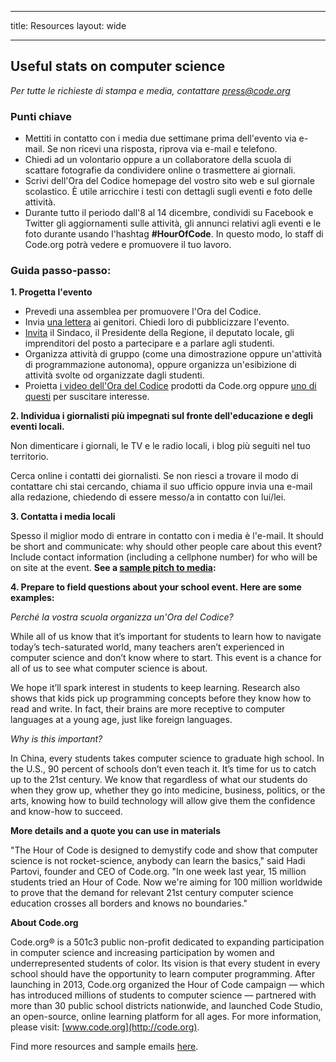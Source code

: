* * *

title: Resources layout: wide

* * *

## Useful stats on computer science

*Per tutte le richieste di stampa e media, contattare <press@code.org>*

### Punti chiave

  * Mettiti in contatto con i media due settimane prima dell'evento via e-mail. Se non ricevi una risposta, riprova via e-mail e telefono.
  * Chiedi ad un volontario oppure a un collaboratore della scuola di scattare fotografie da condividere online o trasmettere ai giornali.
  * Scrivi dell'Ora del Codice homepage del vostro sito web e sul giornale scolastico. &Egrave; utile arricchire i testi con dettagli sugli eventi e foto delle attività.
  * Durante tutto il periodo dall'8 al 14 dicembre, condividi su Facebook e Twitter gli aggiornamenti sulle attività, gli annunci relativi agli eventi e le foto durante usando l'hashtag **#HourOfCode**. In questo modo, lo staff di Code.org potrà vedere e promuovere il tuo lavoro.

### Guida passo-passo:

**1. Progetta l'evento**

  * Prevedi una assemblea per promuovere l'Ora del Codice.
  * Invia [una lettera](/resources#sample-emails) ai genitori. Chiedi loro di pubblicizzare l'evento.
  * [Invita](/resources#sample-emails) il Sindaco, il Presidente della Regione, il deputato locale, gli imprenditori del posto a partecipare e a parlare agli studenti.
  * Organizza attività di gruppo (come una dimostrazione oppure un'attività di programmazione autonoma), oppure organizza un'esibizione di attività svolte od organizzate dagli studenti.
  * Proietta [i video dell'Ora del Codice](http://hourofcode.com) prodotti da Code.org oppure [uno di questi](/resources#videos) per suscitare interesse.

**2. Individua i giornalisti più impegnati sul fronte dell'educazione e degli eventi locali.**

Non dimenticare i giornali, le TV e le radio locali, i blog più seguiti nel tuo territorio.

Cerca online i contatti dei giornalisti. Se non riesci a trovare il modo di contattare chi stai cercando, chiama il suo ufficio oppure invia una e-mail alla redazione, chiedendo di essere messo/a in contatto con lui/lei.

**3. Contatta i media locali**

Spesso il miglior modo di entrare in contatto con i media è l'e-mail. It should be short and communicate: why should other people care about this event? Include contact information (including a cellphone number) for who will be on site at the event. **See a [sample pitch to media](/resources#sample-emails):**

**4. Prepare to field questions about your school event. Here are some examples:**

*Perché la vostra scuola organizza un'Ora del Codice?*

While all of us know that it’s important for students to learn how to navigate today’s tech-saturated world, many teachers aren’t experienced in computer science and don’t know where to start. This event is a chance for all of us to see what computer science is about.

We hope it’ll spark interest in students to keep learning. Research also shows that kids pick up programming concepts before they know how to read and write. In fact, their brains are more receptive to computer languages at a young age, just like foreign languages.

*Why is this important?*

In China, every students takes computer science to graduate high school. In the U.S., 90 percent of schools don’t even teach it. It’s time for us to catch up to the 21st century. We know that regardless of what our students do when they grow up, whether they go into medicine, business, politics, or the arts, knowing how to build technology will allow give them the confidence and know-how to succeed.

**More details and a quote you can use in materials**

"The Hour of Code is designed to demystify code and show that computer science is not rocket-science, anybody can learn the basics," said Hadi Partovi, founder and CEO of Code.org. "In one week last year, 15 million students tried an Hour of Code. Now we're aiming for 100 million worldwide to prove that the demand for relevant 21st century computer science education crosses all borders and knows no boundaries."

**About Code.org**

Code.org® is a 501c3 public non-profit dedicated to expanding participation in computer science and increasing participation by women and underrepresented students of color. Its vision is that every student in every school should have the opportunity to learn computer programming. After launching in 2013, Code.org organized the Hour of Code campaign — which has introduced millions of students to computer science — partnered with more than 30 public school districts nationwide, and launched Code Studio, an open-source, online learning platform for all ages. For more information, please visit: [www.code.org](http://code.org).

  
Find more resources and sample emails [here](/resources).